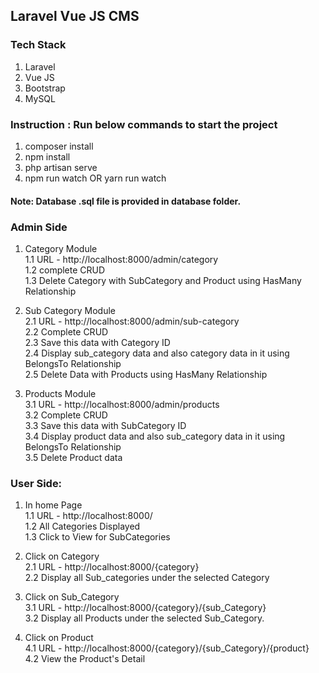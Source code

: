 ## Laravel Vue JS CMS

### Tech Stack
1. Laravel  
2. Vue JS  
3. Bootstrap  
4. MySQL  

### Instruction : Run below commands to start the project  

1. composer install  
2. npm install  
3. php artisan serve  
4. npm run watch OR yarn run watch  

#### Note: Database .sql file is provided in database folder.  

### Admin Side

1. Category Module\
	1.1 URL - http://localhost:8000/admin/category \
	1.2 complete CRUD\
	1.3 Delete Category with SubCategory and Product using HasMany Relationship  

2. Sub Category Module\
	2.1 URL - http://localhost:8000/admin/sub-category \
	2.2 Complete CRUD\
	2.3 Save this data with Category ID\
	2.4 Display sub_category data and also category data in it using BelongsTo Relationship\
	2.5 Delete Data with Products using HasMany Relationship

3. Products Module\
	3.1 URL - http://localhost:8000/admin/products \
	3.2 Complete CRUD\
	3.3 Save this data with SubCategory ID\
	3.4 Display product data and also sub_category data in it using BelongsTo Relationship\
	3.5 Delete Product data  


### User Side:

1. In home Page\
	1.1 URL - http://localhost:8000/ \
	1.2 All Categories Displayed\
	1.3 Click to View for SubCategories

2. Click on Category\
	2.1 URL - http://localhost:8000/{category} \
	2.2 Display all Sub_categories under the selected Category  

3. Click on Sub_Category\
	3.1 URL - http://localhost:8000/{category}/{sub_Category} \
	3.2 Display all Products under the selected Sub_Category.

4. Click on Product\
	4.1 URL - http://localhost:8000/{category}/{sub_Category}/{product} \
	4.2 View the Product's Detail

